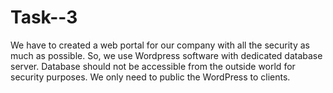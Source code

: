 # Task--3
We have to created a web portal for our company with all the security as much as possible. So, we use Wordpress software with dedicated database server. Database should not be accessible from the outside world for security purposes. We only need to public the WordPress to clients.
